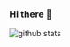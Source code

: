 ### Hi there 👋

![github stats](https://github-readme-stats-git-masterrstaa-rickstaa.vercel.app/api?username=Thehrz&show_icons=true&count_private=true)
